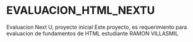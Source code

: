 # EVALUACION_HTML_NEXTU
Evaluacion Next U, proyecto inicial
Este proyecto, es requerimiento para evaluacion de fundamentos de HTML
estudiante RAMON VILLASMIL
